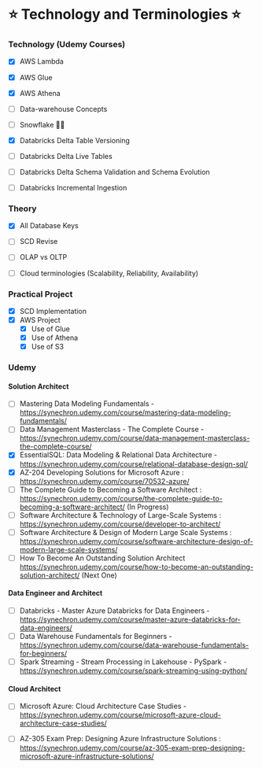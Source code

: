 # ⭐ Technology and Terminologies ⭐

### Technology (Udemy Courses)
- [X] AWS Lambda
- [X] AWS Glue
- [X] AWS Athena
- [ ] Data-warehouse Concepts
- [ ] Snowflake 👨‍💻
- [X] Databricks Delta Table Versioning
- [ ] Databricks Delta Live Tables
- [ ] Databricks Delta Schema Validation and Schema Evolution
- [ ] Databricks Incremental Ingestion


### Theory
- [X] All Database Keys
- [ ] SCD Revise
- [ ] OLAP vs OLTP
- [ ] Cloud terminologies (Scalability, Reliability, Availability)


### Practical Project
- [X] SCD Implementation
- [X] AWS Project
  - [X] Use of Glue
  - [X] Use of Athena
  - [X] Use of S3

### Udemy

#### Solution Architect

- [ ] Mastering Data Modeling Fundamentals - https://synechron.udemy.com/course/mastering-data-modeling-fundamentals/
- [ ] Data Management Masterclass - The Complete Course - https://synechron.udemy.com/course/data-management-masterclass-the-complete-course/ 
- [X] EssentialSQL: Data Modeling & Relational Data Architecture - https://synechron.udemy.com/course/relational-database-design-sql/
- [X] AZ-204 Developing Solutions for Microsoft Azure : https://synechron.udemy.com/course/70532-azure/
- [ ] The Complete Guide to Becoming a Software Architect : https://synechron.udemy.com/course/the-complete-guide-to-becoming-a-software-architect/ (In Progress)
- [ ] Software Architecture & Technology of Large-Scale Systems : https://synechron.udemy.com/course/developer-to-architect/
- [ ] Software Architecture & Design of Modern Large Scale Systems : https://synechron.udemy.com/course/software-architecture-design-of-modern-large-scale-systems/
- [ ] How To Become An Outstanding Solution Architect https://synechron.udemy.com/course/how-to-become-an-outstanding-solution-architect/ (Next One)

#### Data Engineer and Architect

- [ ] Databricks - Master Azure Databricks for Data Engineers - https://synechron.udemy.com/course/master-azure-databricks-for-data-engineers/ 
- [ ] Data Warehouse Fundamentals for Beginners - https://synechron.udemy.com/course/data-warehouse-fundamentals-for-beginners/
- [ ] Spark Streaming - Stream Processing in Lakehouse - PySpark - https://synechron.udemy.com/course/spark-streaming-using-python/

#### Cloud Architect

- [ ] Microsoft Azure: Cloud Architecture Case Studies - https://synechron.udemy.com/course/microsoft-azure-cloud-architecture-case-studies/
- [ ] AZ-305 Exam Prep: Designing Azure Infrastructure Solutions : https://synechron.udemy.com/course/az-305-exam-prep-designing-microsoft-azure-infrastructure-solutions/

 








